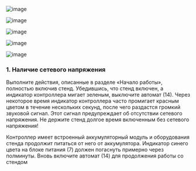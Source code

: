 ![image](https://github.com/user-attachments/assets/a0798067-656d-43b2-aa34-ea468240d96d)

![image](https://github.com/user-attachments/assets/51aaedbb-83c5-49cb-aa50-66ec036c36e7)

![image](https://github.com/user-attachments/assets/434f9f7f-71d8-4850-b3e7-b92b71420ccd)

![image](https://github.com/user-attachments/assets/a05e246f-4c77-4dee-b427-6b3ae4a5b969)

![image](https://github.com/user-attachments/assets/eaecc3e3-b00d-4eb2-bff0-863b3fd3dfd8)

### 1. Наличие сетевого напряжения

Выполните действия, описанные в разделе «Начало работы», полностью включив стенд. Убедившись, что стенд включен, а индикатор контроллера мигает зеленым, выключите автомат (14). Через некоторое время индикатор контроллера часто промигает красным цветом в течение нескольких секунд, после чего раздастся громкий звуковой сигнал. Этот сигнал предупреждает об отсутствии сетевого напряжения. Не держите стенд долгое время включенным без сетевого напряжения!

Контроллер имеет встроенный аккумуляторный модуль и оборудования стенда продолжит питаться от него от аккумулятора. Индикатор синего цвета на блоке питания (7) должен погаснуть примерно через полминуты. Вновь включите автомат (14) для продолжения работы со стендом
